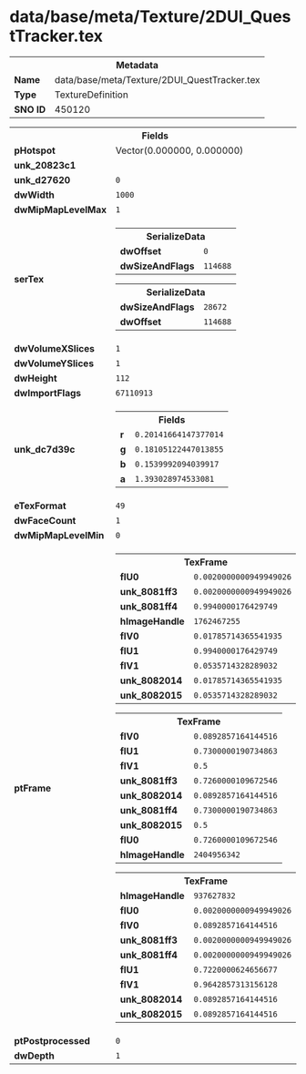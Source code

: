 <h1>data/base/meta/Texture/2DUI_QuestTracker.tex</h1><table><tr><th colspan="100%">Metadata</th></tr><tr><td><b>Name</b></td><td>data/base/meta/Texture/2DUI_QuestTracker.tex</td></tr><tr><td><b>Type</b></td><td>TextureDefinition</td></tr><tr><td><b>SNO ID</b></td><td>450120</td></tr></table>

<table><tr><th colspan="100%">Fields</th></tr><tr><td><b>pHotspot</b></td><td>Vector(0.000000, 0.000000)</td></tr><tr><td><b>unk_20823c1</b></td><td></td></tr><tr><td><b>unk_d27620</b></td><td><code>0</code></td></tr><tr><td><b>dwWidth</b></td><td><code>1000</code></td></tr><tr><td><b>dwMipMapLevelMax</b></td><td><code>1</code></td></tr><tr><td><b>serTex</b></td><td><table><tr><th colspan="100%">SerializeData</th></tr><tr><td><b>dwOffset</b></td><td><code>0</code></td></tr><tr><td><b>dwSizeAndFlags</b></td><td><code>114688</code></td></tr></table>


<table><tr><th colspan="100%">SerializeData</th></tr><tr><td><b>dwSizeAndFlags</b></td><td><code>28672</code></td></tr><tr><td><b>dwOffset</b></td><td><code>114688</code></td></tr></table>


</td></tr><tr><td><b>dwVolumeXSlices</b></td><td><code>1</code></td></tr><tr><td><b>dwVolumeYSlices</b></td><td><code>1</code></td></tr><tr><td><b>dwHeight</b></td><td><code>112</code></td></tr><tr><td><b>dwImportFlags</b></td><td><code>67110913</code></td></tr><tr><td><b>unk_dc7d39c</b></td><td><table><tr><th colspan="100%">Fields</th></tr><tr><td><b>r</b></td><td><code>0.20141664147377014</code></td></tr><tr><td><b>g</b></td><td><code>0.18105122447013855</code></td></tr><tr><td><b>b</b></td><td><code>0.1539992094039917</code></td></tr><tr><td><b>a</b></td><td><code>1.393028974533081</code></td></tr></table>

</td></tr><tr><td><b>eTexFormat</b></td><td><code>49</code></td></tr><tr><td><b>dwFaceCount</b></td><td><code>1</code></td></tr><tr><td><b>dwMipMapLevelMin</b></td><td><code>0</code></td></tr><tr><td><b>ptFrame</b></td><td><table><tr><th colspan="100%">TexFrame</th></tr><tr><td><b>flU0</b></td><td><code>0.0020000000949949026</code></td></tr><tr><td><b>unk_8081ff3</b></td><td><code>0.0020000000949949026</code></td></tr><tr><td><b>unk_8081ff4</b></td><td><code>0.9940000176429749</code></td></tr><tr><td><b>hImageHandle</b></td><td><code>1762467255</code></td></tr><tr><td><b>flV0</b></td><td><code>0.01785714365541935</code></td></tr><tr><td><b>flU1</b></td><td><code>0.9940000176429749</code></td></tr><tr><td><b>flV1</b></td><td><code>0.0535714328289032</code></td></tr><tr><td><b>unk_8082014</b></td><td><code>0.01785714365541935</code></td></tr><tr><td><b>unk_8082015</b></td><td><code>0.0535714328289032</code></td></tr></table>


<table><tr><th colspan="100%">TexFrame</th></tr><tr><td><b>flV0</b></td><td><code>0.0892857164144516</code></td></tr><tr><td><b>flU1</b></td><td><code>0.7300000190734863</code></td></tr><tr><td><b>flV1</b></td><td><code>0.5</code></td></tr><tr><td><b>unk_8081ff3</b></td><td><code>0.7260000109672546</code></td></tr><tr><td><b>unk_8082014</b></td><td><code>0.0892857164144516</code></td></tr><tr><td><b>unk_8081ff4</b></td><td><code>0.7300000190734863</code></td></tr><tr><td><b>unk_8082015</b></td><td><code>0.5</code></td></tr><tr><td><b>flU0</b></td><td><code>0.7260000109672546</code></td></tr><tr><td><b>hImageHandle</b></td><td><code>2404956342</code></td></tr></table>


<table><tr><th colspan="100%">TexFrame</th></tr><tr><td><b>hImageHandle</b></td><td><code>937627832</code></td></tr><tr><td><b>flU0</b></td><td><code>0.0020000000949949026</code></td></tr><tr><td><b>flV0</b></td><td><code>0.0892857164144516</code></td></tr><tr><td><b>unk_8081ff3</b></td><td><code>0.0020000000949949026</code></td></tr><tr><td><b>unk_8081ff4</b></td><td><code>0.0020000000949949026</code></td></tr><tr><td><b>flU1</b></td><td><code>0.7220000624656677</code></td></tr><tr><td><b>flV1</b></td><td><code>0.9642857313156128</code></td></tr><tr><td><b>unk_8082014</b></td><td><code>0.0892857164144516</code></td></tr><tr><td><b>unk_8082015</b></td><td><code>0.0892857164144516</code></td></tr></table>


</td></tr><tr><td><b>ptPostprocessed</b></td><td><code>0</code></td></tr><tr><td><b>dwDepth</b></td><td><code>1</code></td></tr></table>

